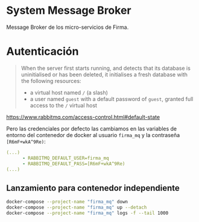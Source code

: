 # System Message Broker
Message Broker de los micro-servicios de Firma.

# Autenticación
> When the server first starts running, and detects that its database is uninitialised or has been deleted, it initialises a fresh database with the following resources:
> * a virtual host named `/` (a slash)
> * a user named `guest` with a default password of `guest`, granted full access to the `/` virtual host

https://www.rabbitmq.com/access-control.html#default-state

Pero las credenciales por defecto las cambiamos en las variables de entorno del contenedor de docker al usuario `firma_mq` y la contraseña `[R6mF+wkA^9Re)`:
```yaml
(...)
      - RABBITMQ_DEFAULT_USER=firma_mq
      - RABBITMQ_DEFAULT_PASS=[R6mF+wkA^9Re)     
(...)
```

## Lanzamiento para contenedor independiente
```bash
docker-compose --project-name "firma_mq" down
docker-compose --project-name "firma_mq" up --detach
docker-compose --project-name "firma_mq" logs -f --tail 1000 
```

